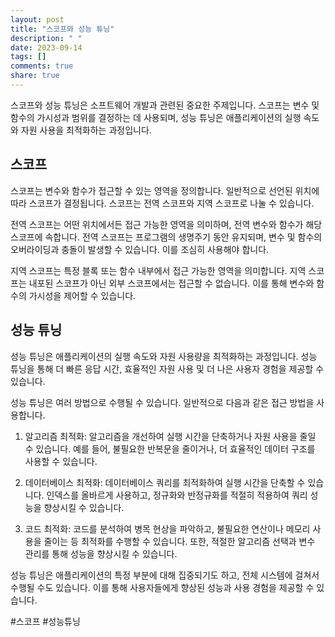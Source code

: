 ```yaml
---
layout: post
title: "스코프와 성능 튜닝"
description: " "
date: 2023-09-14
tags: []
comments: true
share: true
---
```


스코프와 성능 튜닝은 소프트웨어 개발과 관련된 중요한 주제입니다. 스코프는 변수 및 함수의 가시성과 범위를 결정하는 데 사용되며, 성능 튜닝은 애플리케이션의 실행 속도와 자원 사용을 최적화하는 과정입니다.

## 스코프

스코프는 변수와 함수가 접근할 수 있는 영역을 정의합니다. 일반적으로 선언된 위치에 따라 스코프가 결정됩니다. 스코프는 전역 스코프와 지역 스코프로 나눌 수 있습니다.

전역 스코프는 어떤 위치에서든 접근 가능한 영역을 의미하며, 전역 변수와 함수가 해당 스코프에 속합니다. 전역 스코프는 프로그램의 생명주기 동안 유지되며, 변수 및 함수의 오버라이딩과 충돌이 발생할 수 있습니다. 이를 조심히 사용해야 합니다.

지역 스코프는 특정 블록 또는 함수 내부에서 접근 가능한 영역을 의미합니다. 지역 스코프는 내포된 스코프가 아닌 외부 스코프에서는 접근할 수 없습니다. 이를 통해 변수와 함수의 가시성을 제어할 수 있습니다.

## 성능 튜닝

성능 튜닝은 애플리케이션의 실행 속도와 자원 사용량을 최적화하는 과정입니다. 성능 튜닝을 통해 더 빠른 응답 시간, 효율적인 자원 사용 및 더 나은 사용자 경험을 제공할 수 있습니다.

성능 튜닝은 여러 방법으로 수행될 수 있습니다. 일반적으로 다음과 같은 접근 방법을 사용합니다.

1. 알고리즘 최적화: 알고리즘을 개선하여 실행 시간을 단축하거나 자원 사용을 줄일 수 있습니다. 예를 들어, 불필요한 반복문을 줄이거나, 더 효율적인 데이터 구조를 사용할 수 있습니다.

2. 데이터베이스 최적화: 데이터베이스 쿼리를 최적화하여 실행 시간을 단축할 수 있습니다. 인덱스를 올바르게 사용하고, 정규화와 반정규화를 적절히 적용하여 쿼리 성능을 향상시킬 수 있습니다.

3. 코드 최적화: 코드를 분석하여 병목 현상을 파악하고, 불필요한 연산이나 메모리 사용을 줄이는 등 최적화를 수행할 수 있습니다. 또한, 적절한 알고리즘 선택과 변수 관리를 통해 성능을 향상시킬 수 있습니다.

성능 튜닝은 애플리케이션의 특정 부분에 대해 집중되기도 하고, 전체 시스템에 걸쳐서 수행될 수도 있습니다. 이를 통해 사용자들에게 향상된 성능과 사용 경험을 제공할 수 있습니다.

#스코프 #성능튜닝